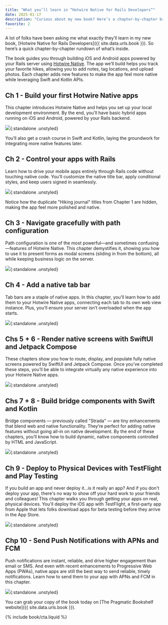 ```yaml
---
title: "What you’ll learn in “Hotwire Native for Rails Developers”"
date: 2025-01-17
description: "Curious about my new book? Here’s a chapter-by-chapter breakdown of what you'll learn, with screenshots."
favorite: 2
---
```


A lot of folks have been asking me what exactly they’ll learn in my new book, [Hotwire Native for Rails Developers]({{ site.data.urls.book }}). So here’s a quick chapter-by-chapter rundown of what’s inside.

The book guides you through building iOS and Android apps powered by your Rails server using [Hotwire Native](https://native.hotwired.dev/). The app we’ll build helps you track your favorite hikes, allowing you to add notes, tag locations, and upload photos. Each chapter adds new features to make the app feel more native while leveraging Swift and Kotlin APIs.

## Ch 1 - Build your first Hotwire Native apps

This chapter introduces Hotwire Native and helps you set up your local development environment. By the end, you’ll have basic hybrid apps running on iOS and Android, powered by your Rails backend.

![](/assets/images/hotwire-native-book-chapters/chapter1.png){:standalone .unstyled}

You’ll also get a crash course in Swift and Kotlin, laying the groundwork for integrating more native features later.

## Ch 2 - Control your apps with Rails

Learn how to drive your mobile apps entirely through Rails code without touching native code. You’ll customize the native title bar, apply conditional styles, and keep users signed in seamlessly.

![](/assets/images/hotwire-native-book-chapters/chapter2.png){:standalone .unstyled}

Notice how the duplicate "Hiking journal" titles from Chapter 1 are hidden, making the app feel more polished and native.

## Ch 3 - Navigate gracefully with path configuration

Path configuration is one of the most powerful—and sometimes confusing—features of Hotwire Native. This chapter demystifies it, showing you how to use it to present forms as modal screens (sliding in from the bottom), all while keeping business logic on the server.

![](/assets/images/hotwire-native-book-chapters/chapter3.png){:standalone .unstyled}

## Ch 4 - Add a native tab bar

Tab bars are a staple of native apps. In this chapter, you’ll learn how to add them to your Hotwire Native apps, connecting each tab to its own web view instance. Plus, you’ll ensure your server isn’t overloaded when the app starts.

![](/assets/images/hotwire-native-book-chapters/chapter4.png){:standalone .unstyled}

## Chs 5 + 6 - Render native screens with SwiftUI and Jetpack Compose

These chapters show you how to route, display, and populate fully native screens powered by SwiftUI and Jetpack Compose. Once you’ve completed these steps, you’ll be able to integrate virtually any native experience into your Hotwire Native apps.

![](/assets/images/hotwire-native-book-chapters/chapters56.png){:standalone .unstyled}

## Chs 7 + 8 - Build bridge components with Swift and Kotlin

Bridge components — previously called "Strada" — are tiny enhancements that blend web and native functionality. They’re perfect for adding native features without going all-in on native development. By the end of these chapters, you’ll know how to build dynamic, native components controlled by HTML and JavaScript.

![](/assets/images/hotwire-native-book-chapters/chapters78.png){:standalone .unstyled}

## Ch 9 - Deploy to Physical Devices with TestFlight and Play Testing

If you build an app and never deploy it...is it really an app? And if you don't deploy your app, there's no way to show off your hard work to your friends and colleagues! This chapter walks you through getting your apps on real, physical devices. You'll deploy the iOS app with TestFlight, a first-party app from Apple that lets folks download apps for beta testing before they arrive in the App Store.

![](/assets/images/hotwire-native-book-chapters/chapter9.png){:standalone .unstyled}

## Chp 10 - Send Push Notifications with APNs and FCM

Push notifications are instant, reliable, and drive higher engagement than email or SMS. And even with recent enhancements to Progressive Web Apps (PWAs), native apps are still the best way to send reliable, timely notifications. Learn how to send them to your app with APNs and FCM in this chapter.

![](/assets/images/hotwire-native-book-chapters/chapter10.png){:standalone .unstyled}

You can grab your copy of the book today on [The Pragmatic Bookshelf website]({{ site.data.urls.book }}).

{% include book/cta.liquid %}
